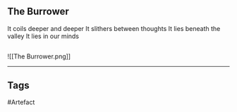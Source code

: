 ## The Burrower
It coils deeper and deeper
It slithers between thoughts
It lies beneath the valley
It lies in our minds
## 
![[The Burrower.png]]

---
## Tags
#Artefact